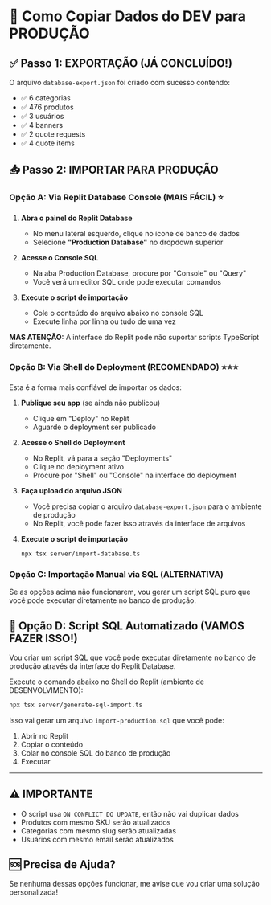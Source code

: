 # 🚀 Como Copiar Dados do DEV para PRODUÇÃO

## ✅ Passo 1: EXPORTAÇÃO (JÁ CONCLUÍDO!)

O arquivo `database-export.json` foi criado com sucesso contendo:
- ✅ 6 categorias
- ✅ 476 produtos
- ✅ 3 usuários
- ✅ 4 banners
- ✅ 2 quote requests
- ✅ 4 quote items

## 📥 Passo 2: IMPORTAR PARA PRODUÇÃO

### Opção A: Via Replit Database Console (MAIS FÁCIL) ⭐

1. **Abra o painel do Replit Database**
   - No menu lateral esquerdo, clique no ícone de banco de dados
   - Selecione **"Production Database"** no dropdown superior

2. **Acesse o Console SQL**
   - Na aba Production Database, procure por "Console" ou "Query"
   - Você verá um editor SQL onde pode executar comandos

3. **Execute o script de importação**
   - Cole o conteúdo do arquivo abaixo no console SQL
   - Execute linha por linha ou tudo de uma vez

**MAS ATENÇÃO:** A interface do Replit pode não suportar scripts TypeScript diretamente.

### Opção B: Via Shell do Deployment (RECOMENDADO) ⭐⭐⭐

Esta é a forma mais confiável de importar os dados:

1. **Publique seu app** (se ainda não publicou)
   - Clique em "Deploy" no Replit
   - Aguarde o deployment ser publicado

2. **Acesse o Shell do Deployment**
   - No Replit, vá para a seção "Deployments"
   - Clique no deployment ativo
   - Procure por "Shell" ou "Console" na interface do deployment

3. **Faça upload do arquivo JSON**
   - Você precisa copiar o arquivo `database-export.json` para o ambiente de produção
   - No Replit, você pode fazer isso através da interface de arquivos

4. **Execute o script de importação**
   ```bash
   npx tsx server/import-database.ts
   ```

### Opção C: Importação Manual via SQL (ALTERNATIVA)

Se as opções acima não funcionarem, vou gerar um script SQL puro que você pode executar diretamente no banco de produção.

## 🔧 Opção D: Script SQL Automatizado (VAMOS FAZER ISSO!)

Vou criar um script SQL que você pode executar diretamente no banco de produção através da interface do Replit Database.

Execute o comando abaixo no Shell do Replit (ambiente de DESENVOLVIMENTO):

```bash
npx tsx server/generate-sql-import.ts
```

Isso vai gerar um arquivo `import-production.sql` que você pode:
1. Abrir no Replit
2. Copiar o conteúdo
3. Colar no console SQL do banco de produção
4. Executar

---

## ⚠️ IMPORTANTE

- O script usa `ON CONFLICT DO UPDATE`, então não vai duplicar dados
- Produtos com mesmo SKU serão atualizados
- Categorias com mesmo slug serão atualizadas
- Usuários com mesmo email serão atualizados

## 🆘 Precisa de Ajuda?

Se nenhuma dessas opções funcionar, me avise que vou criar uma solução personalizada!
